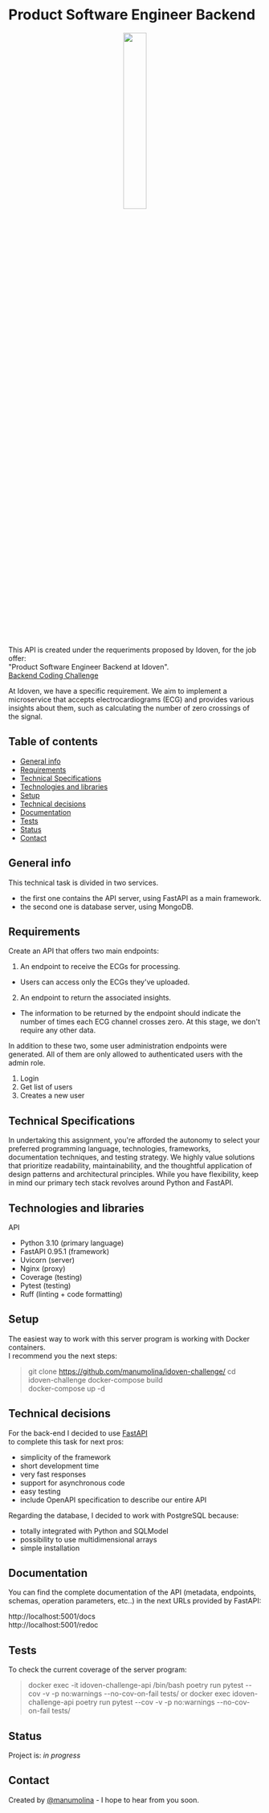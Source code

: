# Product Software Engineer Backend

<p style="text-align:center;" align="center"><a href="https://idoven.ai/"><img align="center" style="margin-bottom:20px;" src="https://dayonecaixabank.es/wp-content/uploads/2020/07/Cabecera_idoven.jpg"  width="30%" /></a><br /><br /></p>

This API is created under the requeriments proposed by Idoven, for the job offer:  
"Product Software Engineer Backend at Idoven".  
<a href="https://github.com/idoven/backend-challenge/blob/main/README.md">Backend Coding Challenge</a>

At Idoven, we have a specific requirement. We aim to implement a microservice that accepts electrocardiograms (ECG) and provides various insights about them, such as calculating the number of zero crossings of the signal.

## Table of contents
* [General info](#general-info)
* [Requirements](#requirements)
* [Technical Specifications](#technologies-specifications)
* [Technologies and libraries](#technologies-and-libraries)
* [Setup](#setup)
* [Technical decisions](#technical-decisions)
* [Documentation](#documentation)
* [Tests](#tests)
* [Status](#status)
* [Contact](#contact)

## General info
This technical task is divided in two services.
* the first one contains the API server, using FastAPI as a main framework.
* the second one is database server, using MongoDB.

## Requirements

Create an API that offers two main endpoints:
1. An endpoint to receive the ECGs for processing.
* Users can access only the ECGs they've uploaded.
2. An endpoint to return the associated insights.
* The information to be returned by the endpoint should indicate the number of times each ECG channel crosses zero. At this stage, we don't require any other data.

In addition to these two, some user administration endpoints were generated.
All of them are only allowed to authenticated users with the admin role.
1. Login
2. Get list of users
3. Creates a new user

## Technical Specifications

In undertaking this assignment, you're afforded the autonomy to select your preferred programming language, technologies, frameworks, documentation techniques, and testing strategy. We highly value solutions that prioritize readability, maintainability, and the thoughtful application of design patterns and architectural principles. While you have flexibility, keep in mind our primary tech stack revolves around Python and FastAPI.

## Technologies and libraries
API
* Python 3.10 (primary language)
* FastAPI 0.95.1 (framework)
* Uvicorn (server) 
* Nginx (proxy)
* Coverage (testing)
* Pytest (testing)
* Ruff (linting + code formatting)

## Setup
The easiest way to work with this server program is working with Docker containers.  
I recommend you the next steps:
> git clone https://github.com/manumolina/idoven-challenge/
> cd idoven-challenge
> docker-compose build  
> docker-compose up -d

## Technical decisions
For the back-end I decided to use [FastAPI](https://fastapi.tiangolo.com/)  
to complete this task for next pros:
* simplicity of the framework 
* short development time
* very fast responses
* support for asynchronous code
* easy testing
* include OpenAPI specification to describe our entire API

Regarding the database, I decided to work with PostgreSQL because:
* totally integrated with Python and SQLModel
* possibility to use multidimensional arrays
* simple installation

## Documentation
You can find the complete documentation of the API 
(metadata, endpoints, schemas, operation parameters, etc..) in the next URLs provided by FastAPI: 

http://localhost:5001/docs  
http://localhost:5001/redoc

## Tests
To check the current coverage of the server program:  
> docker exec -it idoven-challenge-api /bin/bash
> poetry run pytest --cov -v -p no:warnings --no-cov-on-fail tests/
or
> docker exec idoven-challenge-api poetry run pytest --cov -v -p no:warnings --no-cov-on-fail tests/

## Status
Project is: _in progress_  

## Contact
Created by [@manumolina](https://github.com/manumolina) - I hope to hear from you soon.
